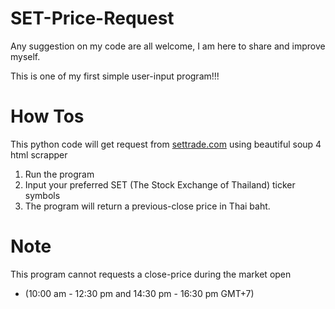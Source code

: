 # SET-Price-Request

Any suggestion on my code are all welcome, I am here to share and improve myself.

This is one of my first simple user-input program!!!

# How Tos

This python code will get request from [settrade.com](https://www.settrade.com/settrade/home)
using beautiful soup 4 html scrapper

1. Run the program
2. Input your preferred SET (The Stock Exchange of Thailand) ticker symbols
3. The program will return a previous-close price in Thai baht.

# Note
This program cannot requests a close-price during the market open 
- (10:00 am - 12:30 pm and 14:30 pm - 16:30 pm GMT+7)

<!---
agassi000/agassi000 is a ✨ special ✨ repository because its `README.md` (this file) appears on your GitHub profile.
You can click the Preview link to take a look at your changes.
--->
